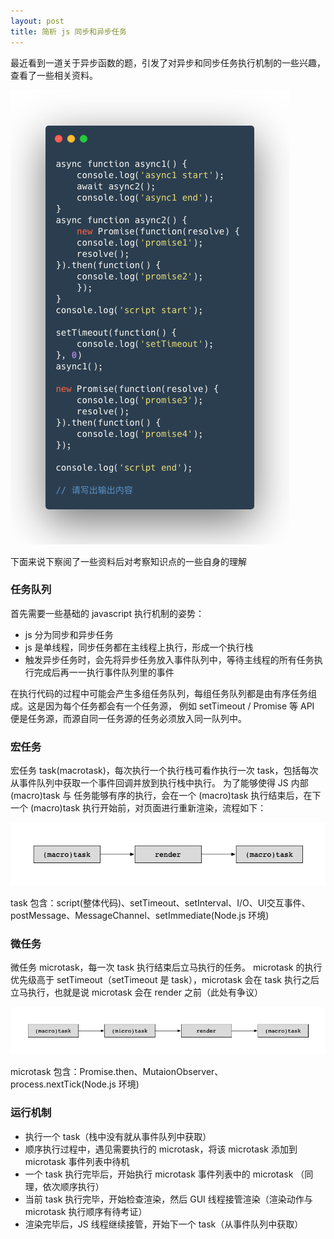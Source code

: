 ```yaml
---
layout: post
title: 简析 js 同步和异步任务
---
```


最近看到一道关于异步函数的题，引发了对异步和同步任务执行机制的一些兴趣，查看了一些相关资料。

![](/images/19_09_12/async_0.png)

下面来说下察阅了一些资料后对考察知识点的一些自身的理解

### 任务队列

首先需要一些基础的 javascript 执行机制的姿势：
- js 分为同步和异步任务
- js 是单线程，同步任务都在主线程上执行，形成一个执行栈
- 触发异步任务时，会先将异步任务放入事件队列中，等待主线程的所有任务执行完成后再一一执行事件队列里的事件

在执行代码的过程中可能会产生多组任务队列，每组任务队列都是由有序任务组成。这是因为每个任务都会有一个任务源，
例如 setTimeout / Promise 等 API 便是任务源，而源自同一任务源的任务必须放入同一队列中。

### 宏任务

宏任务 task(macrotask)，每次执行一个执行栈可看作执行一次 task，包括每次从事件队列中获取一个事件回调并放到执行栈中执行。
为了能够使得 JS 内部 (macro)task 与  任务能够有序的执行，会在一个 (macro)task 执行结束后，在下一个 (macro)task 
执行开始前，对页面进行重新渲染，流程如下：

![](/images/19_09_12/async_1.png)

task 包含：script(整体代码)、setTimeout、setInterval、I/O、UI交互事件、postMessage、MessageChannel、setImmediate(Node.js 环境)

### 微任务

微任务 microtask，每一次 task 执行结束后立马执行的任务。
microtask 的执行优先级高于 setTimeout（setTimeout 是 task），microtask 会在 task 执行之后立马执行，也就是说 microtask 会在 render 之前（此处有争议）

![](/images/19_09_12/async_2.png)

microtask 包含：Promise.then、MutaionObserver、process.nextTick(Node.js 环境)

### 运行机制
- 执行一个 task（栈中没有就从事件队列中获取）
- 顺序执行过程中，遇见需要执行的 microtask，将该 microtask 添加到 microtask 事件列表中待机
- 一个 task 执行完毕后，开始执行 microtask 事件列表中的 microtask （同理，依次顺序执行）
- 当前 task 执行完毕，开始检查渲染，然后 GUI 线程接管渲染（渲染动作与 microtask 执行顺序有待考证）
- 渲染完毕后，JS 线程继续接管，开始下一个 task（从事件队列中获取）








